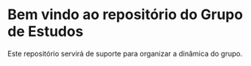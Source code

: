 # Bem vindo ao repositório do Grupo de Estudos
Este repositório servirá de suporte para organizar a dinâmica do grupo.

